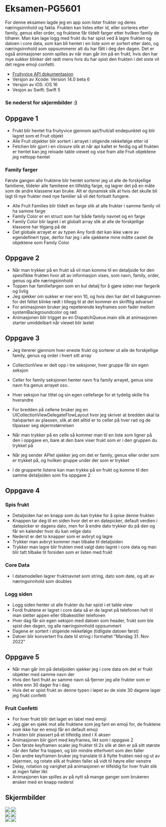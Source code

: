 # Eksamen-PG5601

For denne eksamen lagde jeg en app som lister frukter og deres næringsinnhold og fakta. Frukten kan listes etter id, eller sorteres etter family, genus eller order, og fruktene får tildelt farger etter hvilken family de tilhører. Man kan lage logg med frukt du har spist ved å lagre frukten og datoen i core data, som kan bli hentet i en liste som er sortert etter dato, og næringsinnhold som oppsummerer alt du har fått i deg den dagen. Det er også animasjoner sonm spilles av når man går inn på en frukt, hvis den har mye sukker blinker det rødt mens hvis du har spist den frukten i det siste vil det regne emoji confetti.

* [Fruityvice API dokumentasjon](https://www.fruityvice.com/doc/index.html)
* Versjon av Xcode: Version 14.0 beta 6
* Versjon av iOS: iOS 16
* Vesjon av Swift: Swift 5

### Se nederst for skjermbilder :)

## Oppgave 1

* Frukt blir hentet fra fruityvice gjennom api/fruit/all endepunktet og blir lagret som et Fruit objekt
* Alle Fruit objekter blir sortert i arrayet i stigende rekkefølge etter id
* Fetchen blir gjort i en closure slik at når api kallet er ferdig og all frukten er hentet kan jeg reloade table viewet og vise fram alle Fruit objektene jeg nettopp hentet

### Family farger

Første gangen alle fruktene blir hentet sorterer jeg ut alle de forskjellige familiene, tildeler alle familiene en tilfeldig farge, og lagrer det på en måte som de andre klassene kan bruke.
Alt er dynamisk slik at hvis det skulle bli lagt til nye frukter med nye familier så vil det fortsatt fungere.

* Alle Fruit Families blir tildelt en farge slik at alle frukter i samme family vil ha samme farge
* Family Color er en struct som har både family navnet og en farge
* Family Color blir lagret i et globalt array slik at alle de forskjellige klassene har tilgang på de
* Det globale arrayet er av typen Any fordi det kan ikke være av egendefinert type, derfor har jeg i alle sjekkene mine måtte castet de objektene som Family Color

## Oppgave 2

* Når man trykker på en frukt så vil man komme til en detaljside for den spesifikke frukten hvor alt av informasjon vises, som navn, family, order, genus og alle næringsinnhold
* Toppen har familiefargen som en kul detalj for å gjøre siden mer fargerik og livlig
* Jeg sjekker om sukker er mer enn 10, og hvis den har det vil bakgrunnen for det feltet blinke rødt i tillegg til at det kommer en skriftlig advarsel
* For animasjonen bruker jeg repeterende keyframes som fader mellom systemBackgroundcolor og rød
* Animasjonen blir trigget av en DispatchQueue.main slik at animasjonen starter umiddelbart når viewet blir lastet

## Oppgave 3

* Jeg itererer gjennom hver eneste frukt og sorterer ut alle de forskjellige family, genus og order i hvert sitt array
* CollectionView er delt opp i tre seksjoner, hver gruppe får sin egen seksjon
* Celler for family seksjonen henter navn fra family arrayet, genus sine navn fra genus arrayet osv..
* Hver seksjon har tittel og sin egen cellefarge for et tydelig skille fra hverandre
* For bredden på cellene bruker jeg en UICollectionViewDelegateFlowLayout hvor jeg skriver at bredden skal ta halvparten av plassen, slik at det alltid er to celler på hver rad og de tilpasser seg skjermstørrelsen

* Når man trykker på en celle så kommer man til en liste som ligner på den i oppgave en, bare at den bare viser frukt som er i den gruppen du trykket på
* Når jeg sender APIet sjekker jeg om det er family, genus eller order som er trykket på, og hvilken gruppe under der som er trykket
* I de grupperte listene kan man trykke på en frukt og komme til den samme detaljsiden som fra oppgave 2

## Oppgave 4

### Spis frukt

* Detaljsiden har en knapp som du kan trykke for å spise denne frukten
* Knappen tar deg til en siden hvor det er en datepicker, default verdien i datepicker er dagens dato, men for å endre dato trykker du på den og får en kalender hvor du kan velge dato
* Nederst er det to knapper som er avbryt og lagre
* Trykker man avbryt kommer man tilbake til detaljsiden
* Trykker man lagre blir frukten med valgt dato lagret i core data og man blir tatt tilbake til forsiden som er listen med frukt

### Core Data

* I datamodellen lagrer fruktnavnet som string, dato som date, og alt av næringsinnhold som doubles

### Logg siden

* Logg siden henter ut alle frukter du har spist i et table view
* Fordi fruktene er lagret i core data så er de lagret på telefonen helt til man sletter appen eller tilbakestiller telefonen
* Hver dag får sin egen seksjon med datoen som header, frukt som ble spist den dagen, og alle næringsinnhold oppsummert
* Dagene er sortert i stigende rekkefølge (tidligste datoen først)
* Datoer blir konvertert fra date til string i formattet "Mandag 31. Nov 2022"

## Oppgave 5

* Når man går inn på detaljsiden sjekker jeg i core data om det er frukt objekter med samme navn der
* Hvis den fant frukt av samme navn så fjerner jeg alle frukter som er eldre enn 30 dager fra i dag
* Hvis det er spist frukt av denne typen i løpet av de siste 30 dagene lager jeg frukt confetti

### Fruit Confetti

* For hver frukt blir det laget en label med emoji
* Jeg gjør en sjekk mot alle fruktene som jeg fant en emoji for, de fruktene som ikke har en emoji får en default emoji
* Frukten blir plassert på et tilfeldig sted i X aksen
* Animasjonen blir gjort med keyframes, likt som i oppgave 2
* Den første keyframen scaler jeg frukter til 2x slik at den er på sitt største når den faller fra toppen, og blir mindre etterhvert som den faller
* Den andre keyframen bruker jeg translate til å flytte frukten ned og ut av skjermen, og rotate slik at frukten faller så vidt til høyre eller venstre
* Delay, rotation og varighet på animasjonen er tilfeldig for hver frukt slik at ingen faller likt
* Animasjonen kan spilles av på nytt så mange ganger som brukeren ønsker med en knapp nederst

## Skjermbilder

<img align="left" src="https://i.postimg.cc/XYFvsrRv/Skjermbilde-2022-12-23-kl-13-39-13-removebg-preview.png"/>
<img align="center" src="https://i.postimg.cc/bvVNJ1b3/Skjermbilde-2022-12-23-kl-13-40-33-removebg-preview.png"/>

<br/>

<img align="left" src="https://i.postimg.cc/25S4bp9m/Skjermbilde-2022-12-23-kl-13-42-31-removebg-preview.png"/>
<img align="center" src="https://i.postimg.cc/CLdTNdZf/Skjermbilde-2022-12-23-kl-13-43-30-removebg-preview.png"/>

<br/>

<img align="left" src="https://i.postimg.cc/hGDHXjqj/Skjermbilde-2022-12-23-kl-13-45-08-removebg-preview.png"/>
<img align="center" src="https://i.postimg.cc/ZnGWqpG1/Skjermbilde-2022-12-23-kl-13-41-25-removebg-preview.png"/>
